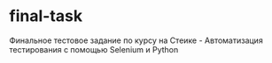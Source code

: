 # final-task
Финальное тестовое задание по курсу на Стеике - Автоматизация тестирования с помощью Selenium и Python
